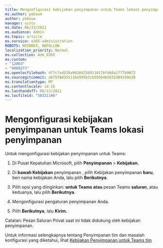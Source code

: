 ```yaml
---
title: Mengonfigurasi kebijakan penyimpanan untuk Teams lokasi penyimpanan
ms.author: pebaum
author: pebaum
manager: scotv
ms.date: 06/23/2021
ms.audience: Admin
ms.topic: article
ms.service: o365-administration
ROBOTS: NOINDEX, NOFOLLOW
localization_priority: Normal
ms.collection: Adm_O365
ms.custom:
- "12063"
- "9000273"
ms.openlocfilehash: 4f7c7ad539a90204256911017bfd68a1f77b0072
ms.sourcegitcommit: ab75f66355116e995b3cb5505465b31989339e28
ms.translationtype: MT
ms.contentlocale: id-ID
ms.lasthandoff: 08/13/2021
ms.locfileid: "58321196"
---
```

# <a name="configure-retention-policies-for-teams-locations"></a>Mengonfigurasi kebijakan penyimpanan untuk Teams lokasi penyimpanan

Untuk mengonfigurasi kebijakan penyimpanan untuk Teams:

1. Di Pusat Kepatuhan Microsoft, pilih **Penyimpanan**  >  **Kebijakan.**

1. Di **bawah Kebijakan** penyimpanan , pilih Kebijakan penyimpanan **baru**, beri nama kebijakan Anda, lalu pilih **Berikutnya**.

1. Pilih opsi yang diinginkan: **untuk Teams atau** pesan Teams **saluran**, atau keduanya, lalu pilih **Berikutnya**.

1. Mengonfigurasi pengaturan penyimpanan Anda. 

1. Pilih **Berikutnya**, lalu **Kirim.**

Catatan: Pesan Saluran Privat saat ini tidak didukung oleh kebijakan penyimpanan.

Untuk informasi selengkapnya tentang Penyimpanan tim dan masalah konfigurasi yang diketahui, lihat [Kebijakan Penyimpanan untuk Teams tim](https://docs.microsoft.com/microsoft-365/compliance/create-retention-policies#retention-policy-for-teams-locations)

